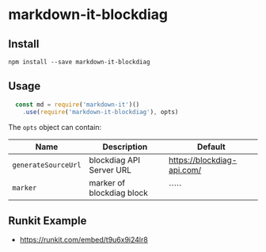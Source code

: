 # markdown-it-blockdiag

## Install

```
npm install --save markdown-it-blockdiag
```

## Usage

```js
  const md = require('markdown-it')()
    .use(require('markdown-it-blockdiag'), opts)
```

The `opts` object can contain:

Name              | Description                                                    | Default
------------------|----------------------------------------------------------------|-----------------------------------
`generateSourceUrl` | blockdiag API Server URL | https://blockdiag-api.com/
`marker` | marker of blockdiag block | `````

## Runkit Example
* https://runkit.com/embed/t9u6x9i24lr8
